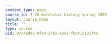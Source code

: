 ```yaml
---
content_type: page
course_id: 7-28-molecular-biology-spring-2005
layout: course_home
title: ''
type: course
uid: 97c4ed05-0fa4-2792-4293-fbd41c18174a
---
```

